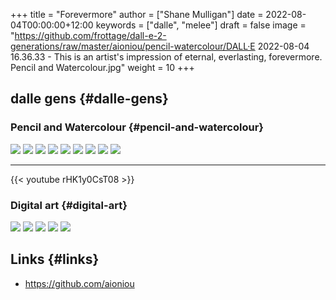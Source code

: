 +++
title = "Forevermore"
author = ["Shane Mulligan"]
date = 2022-08-04T00:00:00+12:00
keywords = ["dalle", "melee"]
draft = false
image = "https://github.com/frottage/dall-e-2-generations/raw/master/aioniou/pencil-watercolour/DALL·E 2022-08-04 16.36.33 - This is an artist's impression of eternal, everlasting, forevermore. Pencil and Watercolour.jpg"
weight = 10
+++

## dalle gens {#dalle-gens}


### Pencil and Watercolour {#pencil-and-watercolour}

![](https://github.com/frottage/dall-e-2-generations/raw/master/aioniou/pencil-watercolour/DALL%C2%B7E%202022-08-04%2016.36.33%20-%20This%20is%20an%20artist's%20impression%20of%20eternal,%20everlasting,%20forevermore.%20Pencil%20and%20Watercolour.jpg)
![](https://github.com/frottage/dall-e-2-generations/raw/master/aioniou/pencil-watercolour/DALL%C2%B7E%202022-08-04%2016.36.37%20-%20This%20is%20an%20artist's%20impression%20of%20eternal,%20everlasting,%20forevermore.%20Pencil%20and%20Watercolour.jpg)
![](https://github.com/frottage/dall-e-2-generations/raw/master/aioniou/pencil-watercolour/DALL%C2%B7E%202022-08-04%2016.36.58%20-%20This%20is%20an%20artist's%20impression%20of%20eternal,%20everlasting,%20forevermore.%20Pencil%20and%20Watercolour.jpg)
![](https://github.com/frottage/dall-e-2-generations/raw/master/aioniou/pencil-watercolour/DALL%C2%B7E%202022-08-04%2016.37.04%20-%20This%20is%20an%20artist's%20impression%20of%20eternal,%20everlasting,%20forevermore.%20Pencil%20and%20Watercolour.jpg)
![](https://github.com/frottage/dall-e-2-generations/raw/master/aioniou/pencil-watercolour/DALL%C2%B7E%202022-08-04%2016.37.21%20-%20This%20is%20an%20artist's%20impression%20of%20eternal,%20everlasting,%20forevermore.%20Pencil%20and%20Watercolour.jpg)
![](https://github.com/frottage/dall-e-2-generations/raw/master/aioniou/pencil-watercolour/DALL%C2%B7E%202022-08-04%2016.37.27%20-%20This%20is%20an%20artist's%20impression%20of%20eternal,%20everlasting,%20forevermore.%20Pencil%20and%20Watercolour.jpg)
![](https://github.com/frottage/dall-e-2-generations/raw/master/aioniou/pencil-watercolour/DALL%C2%B7E%202022-08-04%2016.38.14%20-%20This%20is%20an%20artist's%20impression%20of%20eternal,%20everlasting,%20forevermore.%20Pencil%20and%20Watercolour.jpg)
![](https://github.com/frottage/dall-e-2-generations/raw/master/aioniou/pencil-watercolour/DALL%C2%B7E%202022-08-04%2016.38.18%20-%20This%20is%20an%20artist's%20impression%20of%20eternal,%20everlasting,%20forevermore.%20Pencil%20and%20Watercolour.jpg)
![](https://github.com/frottage/dall-e-2-generations/raw/master/aioniou/pencil-watercolour/DALL%C2%B7E%202022-08-04%2016.38.45%20-%20This%20is%20an%20artist's%20impression%20of%20eternal,%20everlasting,%20forevermore.%20Pencil%20and%20Watercolour.jpg)

---

{{< youtube rHK1y0CsT08 >}}


### Digital art {#digital-art}

![](https://github.com/frottage/dall-e-2-generations/raw/master/aioniou/digital-art/DALL%C2%B7E%202022-08-04%2016.35.33%20-%20This%20is%20an%20artist's%20impression%20of%20eternal,%20everlasting,%20forevermore.%20Digital%20Art.jpg)
![](https://github.com/frottage/dall-e-2-generations/raw/master/aioniou/digital-art/DALL%C2%B7E%202022-08-04%2016.35.37%20-%20This%20is%20an%20artist's%20impression%20of%20eternal,%20everlasting,%20forevermore.%20Digital%20Art.jpg)
![](https://github.com/frottage/dall-e-2-generations/raw/master/aioniou/digital-art/DALL%C2%B7E%202022-08-04%2016.35.40%20-%20This%20is%20an%20artist's%20impression%20of%20eternal,%20everlasting,%20forevermore.%20Digital%20Art.jpg)
![](https://github.com/frottage/dall-e-2-generations/raw/master/aioniou/digital-art/DALL%C2%B7E%202022-08-04%2016.36.02%20-%20This%20is%20an%20artist's%20impression%20of%20eternal,%20everlasting,%20forevermore.%20Digital%20Art.jpg)
![](https://github.com/frottage/dall-e-2-generations/raw/master/aioniou/digital-art/DALL%C2%B7E%202022-08-04%2016.36.07%20-%20This%20is%20an%20artist's%20impression%20of%20eternal,%20everlasting,%20forevermore.%20Digital%20Art.jpg)


## Links {#links}

-   <https://github.com/aioniou>